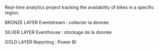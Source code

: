 Real-time analytics project tracking the availability of bikes in a specific region.


BRONZE LAYER
Eventstream : collecter la donnée

SILVER LAYER
Eventhouse : stockage de la donnée 

GOLD LAYER
Reporting : Power BI
